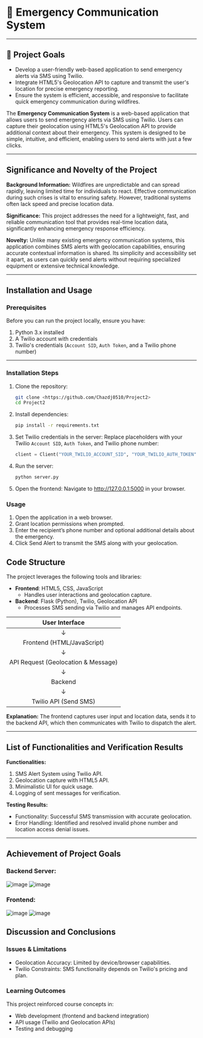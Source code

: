 # 📢 Emergency Communication System

---

## 🚀 **Project Goals**
   - Develop a user-friendly web-based application to send emergency alerts via SMS using Twilio.
   - Integrate HTML5's Geolocation API to capture and transmit the user's location for precise emergency reporting.
   - Ensure the system is efficient, accessible, and responsive to facilitate quick emergency communication during wildfires.

The **Emergency Communication System** is a web-based application that allows users to send emergency alerts via SMS using Twilio. Users can capture their geolocation using HTML5's Geolocation API to provide additional context about their emergency. This system is designed to be simple, intuitive, and efficient, enabling users to send alerts with just a few clicks.

---

## Significance and Novelty of the Project
**Background Information:**
Wildfires are unpredictable and can spread rapidly, leaving limited time for individuals to react. Effective communication during such crises is vital to ensuring safety. However, traditional systems often lack speed and precise location data.

**Significance:**
This project addresses the need for a lightweight, fast, and reliable communication tool that provides real-time location data, significantly enhancing emergency response efficiency.

**Novelty:**
Unlike many existing emergency communication systems, this application combines SMS alerts with geolocation capabilities, ensuring accurate contextual information is shared. Its simplicity and accessibility set it apart, as users can quickly send alerts without requiring specialized equipment or extensive technical knowledge.


---

## Installation and Usage
### Prerequisites
Before you can run the project locally, ensure you have:

1. Python 3.x installed  
2. A Twilio account with credentials
3. Twilio's credentials (`Account SID`, `Auth Token`, and a Twilio phone number)

---

### Installation Steps

1. Clone the repository:
   ```bash
   git clone <https://github.com/Chazdj0510/Project2>
   cd Project2
2. Install dependencies:
   ```bash
   pip install -r requirements.txt
3. Set Twilio credentials in the server: Replace placeholders with your Twilio `Account SID`, `Auth Token`, and Twilio phone number:
   ```python
   client = Client("YOUR_TWILIO_ACCOUNT_SID", "YOUR_TWILIO_AUTH_TOKEN")
4. Run the server:
   ```bash
   python server.py
5. Open the frontend: Navigate to http://127.0.0.1:5000 in your browser.

### Usage
1. Open the application in a web browser.
2. Grant location permissions when prompted.
3. Enter the recipient’s phone number and optional additional details about the emergency.
4. Click Send Alert to transmit the SMS along with your geolocation.

## Code Structure
The project leverages the following tools and libraries:

- **Frontend**: HTML5, CSS, JavaScript
   - Handles user interactions and geolocation capture.
- **Backend**: Flask (Python), Twilio, Geolocation API
   - Processes SMS sending via Twilio and manages API endpoints.

| User Interface            |
| :--------------------:    |
|   ↓                        |
| Frontend (HTML/JavaScript) |
|   ↓                                  |
| API Request (Geolocation & Message)  |
|   ↓                    |
| Backend   |
|   ↓                    |
| Twilio API (Send SMS)  |

**Explanation:**
The frontend captures user input and location data, sends it to the backend API, which then communicates with Twilio to dispatch the alert.

---

## List of Functionalities and Verification Results
**Functionalities:**
1. SMS Alert System using Twilio API.
2. Geolocation capture with HTML5 API.
3. Minimalistic UI for quick usage.
4. Logging of sent messages for verification.

**Testing Results:**
- Functionality: Successful SMS transmission with accurate geolocation.
- Error Handling: Identified and resolved invalid phone number and location access denial issues.

---

## Achievement of Project Goals
### Backend Server:
![image](https://github.com/user-attachments/assets/bf5c748e-4ceb-4565-8cac-21a263d880ce)
![image](https://github.com/user-attachments/assets/023d6f3e-5f40-4cd6-a534-a953f70b3e5e)

### Frontend:
![image](https://github.com/user-attachments/assets/d2cb4486-88bd-4008-a8d2-0de07379e2a0)
![image](https://github.com/user-attachments/assets/8fafcc77-5f26-454f-860f-8d8bc9ecab07)

## Discussion and Conclusions
### Issues & Limitations
- Geolocation Accuracy: Limited by device/browser capabilities.
- Twilio Constraints: SMS functionality depends on Twilio's pricing and plan.
### Learning Outcomes
This project reinforced course concepts in:
- Web development (frontend and backend integration)
- API usage (Twilio and Geolocation APIs)
- Testing and debugging
